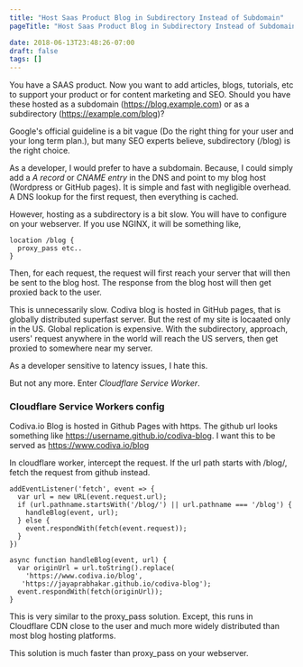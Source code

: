 ```yaml
---
title: "Host Saas Product Blog in Subdirectory Instead of Subdomain"
pageTitle: "Host Saas Product Blog in Subdirectory Instead of Subdomain | Codiva Online Compiler Blog"

date: 2018-06-13T23:48:26-07:00
draft: false
tags: []
---
```


You have a SAAS product. Now you want to add articles, blogs, tutorials, etc to support your product or for content marketing and SEO. Should you have these hosted as a subdomain (https://blog.example.com) or as a subdirectory (https://example.com/blog)?
<!--more-->

Google's official guideline is a bit vague (Do the right thing for your user and your long term plan.), but many SEO experts believe, subdirectory (/blog) is the right choice.

As a developer, I would prefer to have a subdomain. Because, I could simply add a *A record* or *CNAME entry* in the DNS and point to my blog host (Wordpress or GitHub pages).
It is simple and fast with negligible overhead. A DNS lookup for the first request, then everything is cached.

However, hosting as a subdirectory is a bit slow. You will have to configure on your webserver. If you use NGINX, it will be something like,

```
location /blog {
  proxy_pass etc..
}
```

Then, for each request, the request will first reach your server that will then be sent to the blog host. The response from the blog host will then get proxied back to the user.

This is unnecessarily slow. Codiva blog is hosted in GitHub pages, that is globally distributed superfast server. But the rest of my site is locaated only in the US. Global replication is expensive. With the subdirectory, approach, users' request anywhere in the world will reach the US servers, then get proxied to somewhere near my server.

As a developer sensitive to latency issues, I hate this.

But not any more. Enter *Cloudflare Service Worker*.

### Cloudflare Service Workers config

Codiva.io Blog is hosted in Github Pages with https. The github url looks something like https://username.github.io/codiva-blog. I want this to be served as https://www.codiva.io/blog

In cloudflare worker, intercept the request. If the url path starts with /blog/, fetch the request from github instead.

```
addEventListener('fetch', event => {
  var url = new URL(event.request.url);
  if (url.pathname.startsWith('/blog/') || url.pathname === '/blog') {
    handleBlog(event, url);
  } else {
    event.respondWith(fetch(event.request));
  }
})

async function handleBlog(event, url) {
  var originUrl = url.toString().replace(
    'https://www.codiva.io/blog',
   'https://jayaprabhakar.github.io/codiva-blog');
  event.respondWith(fetch(originUrl)); 
}

```
This is very similar to the proxy_pass solution. Except, this runs in Cloudflare CDN close to the user and much more widely distributed than most blog hosting platforms. 

This solution is much faster than proxy_pass on your webserver.

